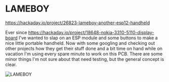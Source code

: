 # LAMEBOY
https://hackaday.io/project/26823-lameboy-another-esp12-handheld

Ever since https://hackaday.io/project/18648-nokia-3310-5110-display-board I've wanted to slap on an ESP module and some buttons to make a nice little portable handheld. Now with some googling and checking out other projects how they get their stuff done and a bit time on hand while on vacation I'm using every spare minute to work on this PCB. There are some minor things I'm not sure about that need testing, but the general concept is clear.

![LAMEBOY](https://raw.github.com/davedarko/LAMEBOY/master/Resources/img/lameboy.jpg)